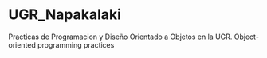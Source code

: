 # UGR_Napakalaki
Practicas de Programacion y Diseño Orientado a Objetos en la UGR.
Object-oriented programming practices 
